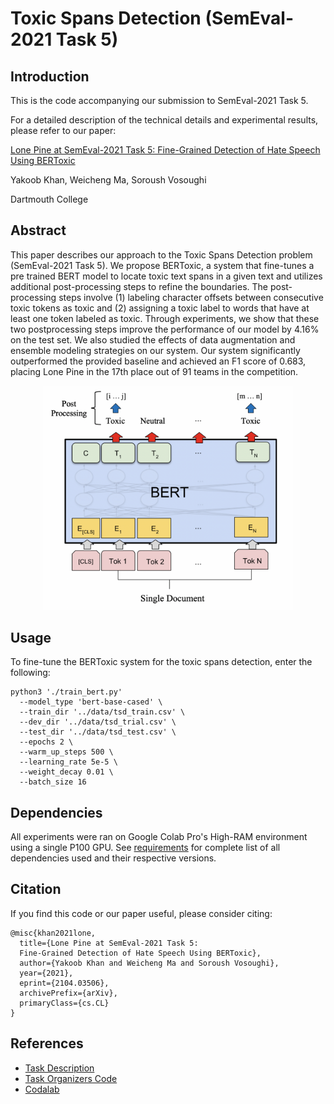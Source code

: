 # Toxic Spans Detection (SemEval-2021 Task 5)

## Introduction
This is the code accompanying our submission to SemEval-2021 Task 5.

For a detailed description of the technical details and experimental results, please refer to our paper: 

[Lone Pine at SemEval-2021 Task 5: Fine-Grained Detection of Hate Speech Using BERToxic](https://arxiv.org/abs/2104.03506)

Yakoob Khan, Weicheng Ma, Soroush Vosoughi 

Dartmouth College


## Abstract
This paper describes our approach to the Toxic Spans Detection problem (SemEval-2021 Task 5). We propose BERToxic, a system that fine-tunes a pre trained BERT model to locate toxic text spans in a given text and utilizes additional post-processing steps to refine the boundaries. The post-processing steps involve (1) labeling character offsets between consecutive toxic tokens as toxic and (2) assigning a toxic label to words that have at least one token labeled as toxic. Through experiments, we show that these two postprocessing steps improve the performance of our model by 4.16% on the test set. We also studied the effects of data augmentation and ensemble modeling strategies on our system. Our system significantly outperformed the provided baseline and achieved an F1 score of 0.683, placing Lone Pine in the 17th place out of 91 teams in the competition.

<p align="center">
    <img src="figures/BERToxic.png" alt="BERToxic system" width="400"/>
</p>

## Usage
To fine-tune the BERToxic system for the toxic spans detection, enter the following:

```
python3 './train_bert.py' 
  --model_type 'bert-base-cased' \
  --train_dir '../data/tsd_train.csv' \
  --dev_dir '../data/tsd_trial.csv' \
  --test_dir '../data/tsd_test.csv' \
  --epochs 2 \
  --warm_up_steps 500 \
  --learning_rate 5e-5 \
  --weight_decay 0.01 \
  --batch_size 16
```


## Dependencies
All experiments were ran on Google Colab Pro's High-RAM environment using a single P100 GPU. See [requirements](src/requirements.txt) for complete list of all dependencies used and their respective versions.


## Citation

If you find this code or our paper useful, please consider citing:

```
@misc{khan2021lone,
  title={Lone Pine at SemEval-2021 Task 5: 
  Fine-Grained Detection of Hate Speech Using BERToxic}, 
  author={Yakoob Khan and Weicheng Ma and Soroush Vosoughi},
  year={2021},
  eprint={2104.03506},
  archivePrefix={arXiv},
  primaryClass={cs.CL}
}
```

## References
* [Task Description](https://sites.google.com/view/toxicspans)
* [Task Organizers Code](https://github.com/ipavlopoulos/toxic_spans)
* [Codalab](https://competitions.codalab.org/competitions/25623#learn_the_details-overview)





